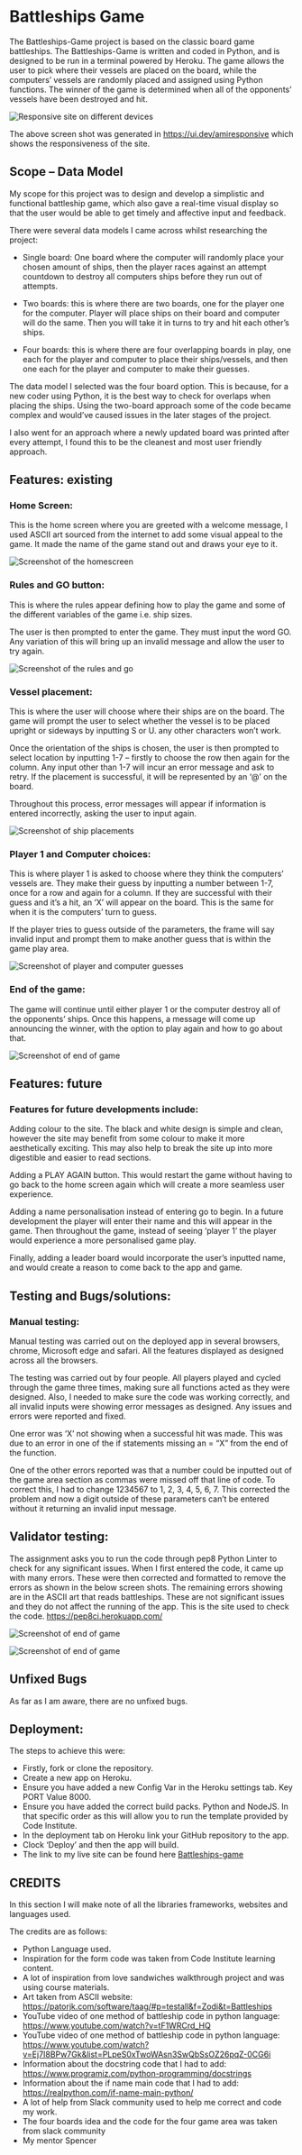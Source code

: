 # Battleships Game

The Battleships-Game project is based on the classic board game battleships. The Battleships-Game is written and coded in Python, and is designed to be run in a terminal powered by Heroku. The game allows the user to pick where their vessels are placed on the board, while the computers’ vessels are randomly placed and assigned using Python functions. The winner of the game is determined when all of the opponents’ vessels have been destroyed and hit.

![Responsive site on different devices](/assets/images/am-i-responsive.png)

The above screen shot was generated in https://ui.dev/amiresponsive which shows the responsiveness of the site. 

## Scope – Data Model

My scope for this project was to design and develop a simplistic and functional battleship game, which also gave a real-time visual display so that the user would be able to get timely and affective input and feedback.

There were several data models I came across whilst researching the project:

-	Single board: One board where the computer will randomly place your chosen amount of ships, then the player races against an attempt countdown to destroy all computers ships before they run out of attempts.

-	Two boards: this is where there are two boards, one for the player one for the computer. Player will place ships on their board and computer will do the same. Then you will take it in turns to try and hit each other’s ships.

-	Four boards: this is where there are four overlapping boards in play, one each for the player and computer to place their ships/vessels, and then one each for the player and computer to make their guesses.

The data model I selected was the four board option. This is because, for a new coder using Python, it is the best way to check for overlaps when placing the ships. Using the two-board approach some of the code became complex and would’ve caused issues in the later stages of the project.

I also went for an approach where a newly updated board was printed after every attempt, I found this to be the cleanest and most user friendly approach.

## Features: existing

### Home Screen:

This is the home screen where you are greeted with a welcome message, I used ASCII art sourced from the internet to add some visual appeal to the game. It made the name of the game stand out and draws your eye to it.

![Screenshot of the homescreen](/assets/images/home-screen.png)

### Rules and GO button:

This is where the rules appear defining how to play the game and some of the different variables of the game i.e. ship sizes.

The user is then prompted to enter the game. They must input the word GO. Any variation of this will bring up an invalid message and allow the user to try again.


![Screenshot of the rules and go](/assets/images/rules.png)

### Vessel placement:

This is where the user will choose where their ships are on the board. The game will prompt the user to select whether the vessel is to be placed upright or sideways by inputting S or U. any other characters won’t work.

Once the orientation of the ships is chosen, the user is then prompted to select location by inputting 1-7 – firstly to choose the row then again for the column. Any input other than 1-7 will incur an error message and ask to retry. If the placement is successful, it will be represented by an ‘@’ on the board.

Throughout this process, error messages will appear if information is entered incorrectly, asking the user to input again.


![Screenshot of ship placements](/assets/images/ship-placements.png)

### Player 1 and Computer choices:

This is where player 1 is asked to choose where they think the computers’ vessels are. They make their guess by inputting a number between 1-7, once for a row and again for a column. If they are successful with their guess and it’s a hit, an ‘X’ will appear on the board. This is the same for when it is the computers’ turn to guess. 

If the player tries to guess outside of the parameters, the frame will say invalid input and prompt them to make another guess that is within the game play area.

![Screenshot of player and computer guesses](/assets/images/hit-and-miss.png)

### End of the game:

The game will continue until either player 1 or the computer destroy all of the opponents’ ships. Once this happens, a message will come up announcing the winner, with the option to play again and how to go about that.

![Screenshot of end of game](/assets/images/end-of-game.png)

## Features: future

### Features for future developments include:

Adding colour to the site. The black and white design is simple and clean, however the site may benefit from some colour to make it more aesthetically exciting. This may also help to break the site up into more digestible and easier to read sections.

Adding a PLAY AGAIN button. This would restart the game without having to go back to the home screen again which will create a more seamless user experience.

Adding a name personalisation instead of entering go to begin. In a future development the player will enter their name and this will appear in the game. Then throughout the game, instead of seeing ‘player 1’ the player would experience a more personalised game play.

Finally, adding a leader board would incorporate the user’s inputted name, and would create a reason to come back to the app and game.

## Testing and Bugs/solutions:

### Manual testing:

Manual testing was carried out on the deployed app in several browsers, chrome, Microsoft edge and safari. All the features displayed as designed across all the browsers. 

The testing was carried out by four people. All players played and cycled through the game three times, making sure all functions acted as they were designed. Also, I needed to make sure the code was working correctly, and all invalid inputs were showing error messages as designed. Any issues and errors were reported and fixed.

One error was ‘X’ not showing when a successful hit was made. This was due to an error in one of the if statements missing an = “X” from the end of the function. 

One of the other errors reported was that a number could be inputted out of the game area section as commas were missed off that line of code. To correct this, I had to change 1234567 to 1, 2, 3, 4, 5, 6, 7. This corrected the problem and now a digit outside of these parameters can’t be entered without it returning an invalid input message.

## Validator testing:

The assignment asks you to run the code through pep8 Python Linter to check for any significant issues. When I first entered the code, it came up with many errors. These were then corrected and formatted to remove the errors as shown in the below screen shots. The remaining errors showing are in the ASCII art that reads battleships. These are not significant issues and they do not affect the running of the app. This is the site used to check the code. https://pep8ci.herokuapp.com/

![Screenshot of end of game](/assets/images/ci-linter-before.png)

![Screenshot of end of game](/assets/images/ci-linther-after.png)

## Unfixed Bugs

As far as I am aware, there are no unfixed bugs.

## Deployment:

The steps to achieve this were: 

-	Firstly, fork or clone the repository.
-	Create a new app on Heroku.
-	Ensure you have added a new Config Var in the Heroku settings tab. Key PORT Value 8000.
-	Ensure you have added the correct build packs. Python and NodeJS. In that specific order as this will allow you to run the template provided by Code Institute.
-	In the deployment tab on Heroku link your GitHub repository to the app.
-	Clock ‘Deploy’ and then the app will build.
-  The link to my live site can be found here [Battleships-game](https://battleships-game-sa-0ceebfcaebc3.herokuapp.com/)

## CREDITS

In this section I will make note of all the libraries frameworks, websites and languages used.

The credits are as follows:
-	Python Language used.
-	Inspiration for the form code was taken from Code Institute learning content.
-	A lot of inspiration from love sandwiches walkthrough project and was using course materials.
-	Art taken from ASCII website: https://patorjk.com/software/taag/#p=testall&f=Zodi&t=Battleships
-	YouTube video of one method of battleship code in python language: https://www.youtube.com/watch?v=tF1WRCrd_HQ 
-	YouTube video of one method of battleship code in python language:
https://www.youtube.com/watch?v=Ej7I8BPw7Gk&list=PLpeS0xTwoWAsn3SwQbSsOZ26pqZ-0CG6i
-	Information about the docstring code that I had to add:
https://www.programiz.com/python-programming/docstrings
-	Information about the if name main code that I had to add: 
https://realpython.com/if-name-main-python/
-	A lot of help from Slack community used to help me correct and code my work.
-	The four boards idea and the code for the four game area was taken from slack community
-	My mentor Spencer